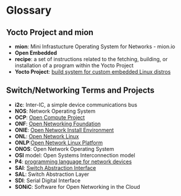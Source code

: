 # Glossary

## Yocto Project and mion

* **mion**: Mini Infrastucture Operating System for Networks - mion.io
* **Open Embedded**
* **recipe**: a set of instructions related to the fetching, building, or
  installation of a program within the Yocto Project
* **Yocto Project**: [build system for custom embedded Linux distros](https://www.yoctoproject.org/)
  
## Switch/Networking Terms and Projects

* **i2c**: Inter-IC, a simple device communications bus
* **NOS**: Network Operating System
* **OCP**: [Open Compute Project](https://www.opencompute.org/)
* **ONF**: [Open Networking Foundation](https://opennetworking.org/)
* **ONIE**: [Open Network Install Environment](http://onie.org/)
* **ONL**: [Open Network Linux](http://opennetlinux.org/)
* **ONLP**:[Open Network Linux Platform](https://opencomputeproject.github.io/OpenNetworkLinux/onlp/)
* **ONOS**: Open Network Operating System
* **OSI** model: Open Systems Interconnection model
* **P4**: [programming language for network devices](https://p4.org/)
* **SAI**: [Switch Abstraction Interface](https://github.com/opencomputeproject/SAI)
* **SAL**: Switch Abstraction Layer
* **SDI**: Serial Digital Interface
* **SONiC**: Software for Open Networking in the Cloud
